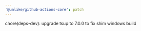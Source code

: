 ```yaml
---
'@unlike/github-actions-core': patch
---
```


chore(deps-dev): upgrade tsup to 7.0.0 to fix shim windows build
